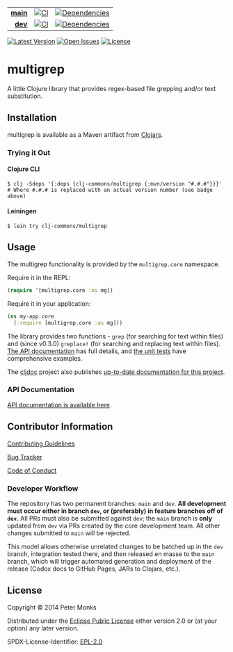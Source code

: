 | | | |
|---:|:---:|:---:|
| [**main**](https://github.com/clj-commons/multigrep/tree/main) | [![CI](https://github.com/clj-commons/multigrep/workflows/CI/badge.svg?branch=main)](https://github.com/clj-commons/multigrep/actions?query=workflow%3Alint) | [![Dependencies](https://github.com/clj-commons/multigrep/workflows/dependencies/badge.svg?branch=main)](https://github.com/clj-commons/multigrep/actions?query=workflow%3Adependencies) |
| [**dev**](https://github.com/clj-commons/multigrep/tree/dev)  | [![CI](https://github.com/clj-commons/multigrep/workflows/CI/badge.svg?branch=dev)](https://github.com/clj-commons/multigrep/actions?query=workflow%3Alint) | [![Dependencies](https://github.com/clj-commons/multigrep/workflows/dependencies/badge.svg?branch=dev)](https://github.com/clj-commons/multigrep/actions?query=workflow%3Adependencies) |

[![Latest Version](https://img.shields.io/clojars/v/clj-commons/multigrep)](https://clojars.org/clj-commons/multigrep/) [![Open Issues](https://img.shields.io/github/issues/clj-commons/multigrep.svg)](https://github.com/clj-commons/multigrep/issues) [![License](https://img.shields.io/github/license/clj-commons/multigrep.svg)](https://github.com/clj-commons/multigrep/blob/main/LICENSE)

# multigrep

A little Clojure library that provides regex-based file grepping and/or text substitution.

## Installation

multigrep is available as a Maven artifact from [Clojars](https://clojars.org/clj-commons/multigrep).

### Trying it Out

#### Clojure CLI

```shell
$ clj -Sdeps '{:deps {clj-commons/multigrep {:mvn/version "#.#.#"}}}'  # Where #.#.# is replaced with an actual version number (see badge above)
```

#### Leiningen

```shell
$ lein try clj-commons/multigrep
```

## Usage

The multigrep functionality is provided by the `multigrep.core` namespace.

Require it in the REPL:

```clojure
(require '[multigrep.core :as mg])
```

Require it in your application:

```clojure
(ns my-app.core
  (:require [multigrep.core :as mg]))
```

The library provides two functions - `grep` (for searching for text within files) and (since v0.3.0) `greplace!` (for searching and replacing text within files).
[The API documentation](https://clj-commons.github.io/multigrep/) has full details, and [the unit tests](https://github.com/clj-commons/multigrep/blob/master/test/multigrep/core_test.clj) have comprehensive examples.

The [cljdoc](https://cljdoc.org/) project also publishes [up-to-date documentation for this project](https://cljdoc.org/d/clj-commons/multigrep/CURRENT).

### API Documentation

[API documentation is available here](http://clj-commons.org/multigrep/).

## Contributor Information

[Contributing Guidelines](https://github.com/clj-commons/multigrep/blob/main/.github/CONTRIBUTING.md)

[Bug Tracker](https://github.com/clj-commons/multigrep/issues)

[Code of Conduct](https://github.com/clj-commons/multigrep/blob/main/.github/CODE_OF_CONDUCT.md)

### Developer Workflow

The repository has two permanent branches: `main` and `dev`.  **All development must occur either in branch `dev`, or (preferably) in feature branches off of `dev`.**  All PRs must also be submitted against `dev`; the `main` branch is **only** updated from `dev` via PRs created by the core development team.  All other changes submitted to `main` will be rejected.

This model allows otherwise unrelated changes to be batched up in the `dev` branch, integration tested there, and then released en masse to the `main` branch, which will trigger automated generation and deployment of the release (Codox docs to GitHub Pages, JARs to Clojars, etc.).

## License

Copyright © 2014 Peter Monks

Distributed under the [Eclipse Public License](http://www.eclipse.org/legal/epl-v20.html) either version 2.0 or (at your option) any later version.

SPDX-License-Identifier: [EPL-2.0](https://spdx.org/licenses/EPL-2.0)
